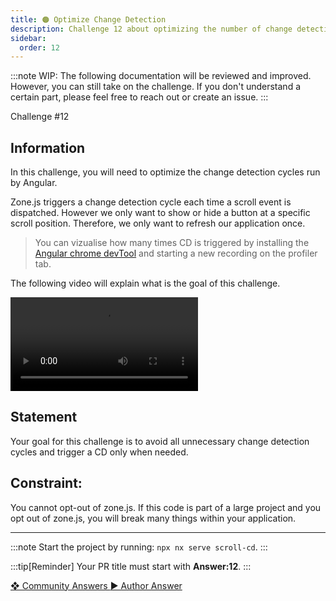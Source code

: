 ```yaml
---
title: 🟠 Optimize Change Detection
description: Challenge 12 about optimizing the number of change detection cycle while scrolling
sidebar:
  order: 12
---
```


:::note
WIP: The following documentation will be reviewed and improved. However, you can still take on the challenge. If you don't understand a certain part, please feel free to reach out or create an issue.
:::

<div class="chip">Challenge #12</div>

## Information

In this challenge, you will need to optimize the change detection cycles run by Angular.

Zone.js triggers a change detection cycle each time a scroll event is dispatched. However we only want to show or hide a button at a specific scroll position. Therefore, we only want to refresh our application once.

> You can vizualise how many times CD is triggered by installing the [Angular chrome devTool](https://chrome.google.com/webstore/detail/angular-devtools/ienfalfjdbdpebioblfackkekamfmbnh) and starting a new recording on the profiler tab.

The following video will explain what is the goal of this challenge.

<video controls src="https://user-images.githubusercontent.com/30832608/209819211-58d9ddcf-e1ad-4a78-8a7a-2be9d729e3f1.mov">
</video>

## Statement

Your goal for this challenge is to avoid all unnecessary change detection cycles and trigger a CD only when needed.

## Constraint:

You cannot opt-out of zone.js. If this code is part of a large project and you opt out of zone.js, you will break many things within your application.

---

:::note
Start the project by running: `npx nx serve scroll-cd`.
:::

:::tip[Reminder]
Your PR title must start with <b>Answer:12</b>.
:::

<div class="article-footer">
  <a
    href="https://github.com/tomalaforge/angular-challenges/pulls?q=label%3A12+label%3Aanswer"
    alt="Optimize Change Detection community solutions">
    ❖ Community Answers
  </a>
  <a
    href='https://github.com/tomalaforge/angular-challenges/pulls?q=label%3A{challenge number}+label%3A'
    alt="Optimize Change Detection solution author">
    ▶︎ Author Answer
  </a>
  </div>
